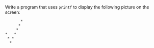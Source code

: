 Write a program that uses `printf` to display the following picture on the
screen:

```
       *
      *
     *
*   *
 * *
  *
```
